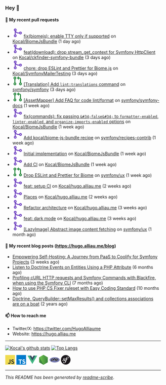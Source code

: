 ### Hey 👋

#### 👷 My recent pull requests

- ![](./assets/pr-merged.svg) [fix(biomejs): enable TTY only if supported](https://github.com/Kocal/BiomeJsBundle/pull/4) on [Kocal/BiomeJsBundle](https://github.com/Kocal/BiomeJsBundle) (1 day ago)
- ![](./assets/pr-merged.svg) [feat(download): drop stream_get_context for Symfony HttpClient](https://github.com/Kocal/ckfinder-symfony-bundle/pull/31) on [Kocal/ckfinder-symfony-bundle](https://github.com/Kocal/ckfinder-symfony-bundle) (3 days ago)
- ![](./assets/pr-merged.svg) [chore: drop ESLint and Prettier for Biome.js](https://github.com/Kocal/SymfonyMailerTesting/pull/38) on [Kocal/SymfonyMailerTesting](https://github.com/Kocal/SymfonyMailerTesting) (3 days ago)
- ![](./assets/pr-open.svg) [[Translation] Add `lint:translations` command](https://github.com/symfony/symfony/pull/57101) on [symfony/symfony](https://github.com/symfony/symfony) (3 days ago)
- ![](./assets/pr-open.svg) [[AssetMapper] Add FAQ for code lint/format](https://github.com/symfony/symfony-docs/pull/19893) on [symfony/symfony-docs](https://github.com/symfony/symfony-docs) (1 week ago)
- ![](./assets/pr-merged.svg) [fix(commands): fix passing `&#34;false&#34;` to `formatter-enabled`, `linter-enabled`, and `organize-imports-enabled` options](https://github.com/Kocal/BiomeJsBundle/pull/3) on [Kocal/BiomeJsBundle](https://github.com/Kocal/BiomeJsBundle) (1 week ago)
- ![](./assets/pr-merged.svg) [Add kocal/biome-js-bundle recipe](https://github.com/symfony/recipes-contrib/pull/1617) on [symfony/recipes-contrib](https://github.com/symfony/recipes-contrib) (1 week ago)
- ![](./assets/pr-merged.svg) [Initial implementation](https://github.com/Kocal/BiomeJsBundle/pull/2) on [Kocal/BiomeJsBundle](https://github.com/Kocal/BiomeJsBundle) (1 week ago)
- ![](./assets/pr-merged.svg) [Add CI](https://github.com/Kocal/BiomeJsBundle/pull/1) on [Kocal/BiomeJsBundle](https://github.com/Kocal/BiomeJsBundle) (1 week ago)
- ![](./assets/pr-open.svg) [Drop ESLint and Prettier for Biome](https://github.com/symfony/ux/pull/1848) on [symfony/ux](https://github.com/symfony/ux) (1 week ago)
- ![](./assets/pr-merged.svg) [feat: setup CI](https://github.com/Kocal/hugo.alliau.me/pull/34) on [Kocal/hugo.alliau.me](https://github.com/Kocal/hugo.alliau.me) (2 weeks ago)
- ![](./assets/pr-merged.svg) [Places](https://github.com/Kocal/hugo.alliau.me/pull/30) on [Kocal/hugo.alliau.me](https://github.com/Kocal/hugo.alliau.me) (2 weeks ago)
- ![](./assets/pr-merged.svg) [Refactor architecture](https://github.com/Kocal/hugo.alliau.me/pull/29) on [Kocal/hugo.alliau.me](https://github.com/Kocal/hugo.alliau.me) (3 weeks ago)
- ![](./assets/pr-merged.svg) [feat: dark mode](https://github.com/Kocal/hugo.alliau.me/pull/28) on [Kocal/hugo.alliau.me](https://github.com/Kocal/hugo.alliau.me) (3 weeks ago)
- ![](./assets/pr-merged.svg) [[LazyImage] Abstract image content fetching](https://github.com/symfony/ux/pull/1781) on [symfony/ux](https://github.com/symfony/ux) (1 month ago)

#### 📜 My recent blog posts (https://hugo.alliau.me/blog)

- [Empowering Self-Hosting: A Journey from PaaS to Coolify for Symfony Projects](https://hugo.alliau.me/blog/posts/empowering-self-hosting-a-journey-from-paas-to-coolify-for-symfony-projects) (3 weeks ago)
- [Listen to Doctrine Events on Entities Using a PHP Attribute](https://hugo.alliau.me/blog/posts/2023-11-12-listen-to-doctrine-events-on-entities-using-a-php-attribute) (6 months ago)
- [Profiling cURL HTTP requests and Symfony Commands with Blackfire, when using the Symfony CLI](https://hugo.alliau.me/blog/posts/2023-10-21-profiling-curl-http-requests-and-symfony-commands-with-blackfire-when-using-the-symfony-cli) (7 months ago)
- [How to use PHP CS Fixer ruleset with Easy Coding Standard](https://hugo.alliau.me/blog/posts/2023-07-19-how-to-use-php-cs-fixer-ruleset-with-easy-coding-standard) (10 months ago)
- [Doctrine, QueryBuilder::setMaxResults() and collections associations are on a boat](https://hugo.alliau.me/blog/posts/2022-01-07-doctrine-querybuilder-setmaxresults-and-collections-associations-are-on-a-boat) (2 years ago)

#### 📫 How to reach me

- Twitter/X: https://twitter.com/HugoAlliaume
- Website: https://hugo.alliau.me

---

[![Kocal's github stats](https://github-readme-stats.vercel.app/api?username=Kocal&count_private=true&hide=stars)](https://github.com/anuraghazra/github-readme-stats)
[![Top Langs](https://github-readme-stats.vercel.app/api/top-langs/?username=Kocal&layout=compact)](https://github.com/anuraghazra/github-readme-stats)

<img src="https://raw.githubusercontent.com/devicons/devicon/master/icons/javascript/javascript-original.svg" alt="javascript" title="javascript" width="32" height="32"/> <img src="https://raw.githubusercontent.com/devicons/devicon/master/icons/typescript/typescript-original.svg" alt="typescript" title="typescript" width="32" height="32"/> <img src="https://raw.githubusercontent.com/devicons/devicon/master/icons/vuejs/vuejs-original.svg" alt="vuejs" title="vuejs" width="32" height="32"/> <img src="https://raw.githubusercontent.com/devicons/devicon/master/icons/nodejs/nodejs-original.svg" alt="nodejs" title="nodejs" width="32" height="32"/> <img src="https://raw.githubusercontent.com/devicons/devicon/master/icons/php/php-original.svg" alt="php" title="php" width="32" height="32"/> <img src="https://raw.githubusercontent.com/devicons/devicon/master/icons/symfony/symfony-original.svg" alt="symfony" title="symfony" width="32" height="32"/> 

---

_This README has been generated by [readme-scribe](https://github.com/muesli/readme-scribe/)_.


